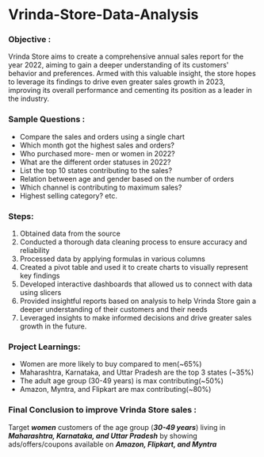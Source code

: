 # Vrinda-Store-Data-Analysis

### Objective :
Vrinda Store aims to create a comprehensive annual sales report for the year 2022, aiming to gain a deeper understanding of its customers' behavior and preferences. Armed with this valuable insight, the store hopes to leverage its findings to drive even greater sales growth in 2023, improving its overall performance and cementing its position as a leader in the industry.

### Sample Questions :

- Compare the sales and orders using a single chart
- Which month got the highest sales and orders?
- Who purchased more- men or women in 2022?
- What are the different order statuses in 2022?
- List the top 10 states contributing to the sales?
- Relation between age and gender based on the number of orders
- Which channel is contributing to maximum sales?
- Highest selling category? etc.

### Steps: 
1. Obtained data from the source
2. Conducted a thorough data cleaning process to ensure accuracy and reliability
3. Processed data by applying formulas in various columns
4. Created a pivot table and used it to create charts to visually represent key findings
5. Developed interactive dashboards that allowed us to connect with data using slicers
6. Provided insightful reports based on analysis to help Vrinda Store gain a deeper understanding of their customers and their needs
7. Leveraged insights to make informed decisions and drive greater sales growth in the future.

### Project Learnings:
* Women are more likely to buy compared to men(~65%)
* Maharashtra, Karnataka, and Uttar Pradesh are the top 3 states (~35%)
* The adult age group (30-49 years) is max contributing(~50%)
* Amazon, Myntra, and Flipkart are max contributing(~80%)

### Final Conclusion to improve Vrinda Store sales : 

Target ***women*** customers of the age group (***30-49 years***) living in ***Maharashtra, Karnataka, and Uttar Pradesh*** by showing ads/offers/coupons available on ***Amazon, Flipkart, and Myntra***
